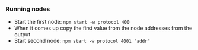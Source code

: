 ### Running nodes

* Start the first node: `npm start -w protocol 400`
* When it comes up copy the first value from the node addresses from the
  output
* Start second node: `npm start -w protocol 4001 "addr"`
